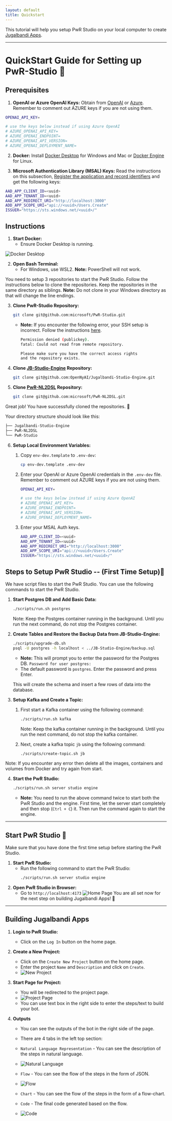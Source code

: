 ```yaml
---
layout: default
title: Quickstart
---
```


This tutorial will help you setup PwR Studio on your local computer to create [Jugalbandi Apps](https://github.com/OpenNyAI/Jugalbandi-Studio-Engine).

---

# QuickStart Guide for Setting up PwR-Studio 🎉

## Prerequisites

1. **OpenAI or Azure OpenAI Keys:** Obtain from [OpenAI](https://beta.openai.com/signup/) or [Azure](https://portal.azure.com/). Remember to comment out AZURE keys if you are not using them.

```bash
OPENAI_API_KEY=

# use the keys below instead if using Azure OpenAI
# AZURE_OPENAI_API_KEY=
# AZURE_OPENAI_ENDPOINT=
# AZURE_OPENAI_API_VERSION=
# AZURE_OPENAI_DEPLOYMENT_NAME=
```
2. **Docker:** Install [Docker Desktop](https://www.docker.com/products/docker-desktop) for Windows and Mac or [Docker Engine](https://docs.docker.com/engine/install/) for Linux.

3. **Microsoft Authentication Library (MSAL) Keys:** Read the instructions on this subsection, [Register the application and record identifiers](https://learn.microsoft.com/en-us/entra/identity-platform/quickstart-single-page-app-react-sign-in#register-the-application-and-record-identifiers) and get the following keys:

```bash
AAD_APP_CLIENT_ID=<uuid>
AAD_APP_TENANT_ID=<uuid>
AAD_APP_REDIRECT_URI="http://localhost:3000"
ADD_APP_SCOPE_URI="api://<uuid>/Users.Create"
ISSUER="https://sts.windows.net/<uuid>/"
```

## Instructions

1. **Start Docker:**
   - Ensure Docker Desktop is running.

![Docker Desktop](../assets/docker-desktop.png)

2. **Open Bash Terminal:**
   - For Windows, use WSL2. **Note:** PowerShell will not work.

You need to setup 3 repositories to start the PwR Studio. Follow the instructions below to clone the repositories. Keep the repositories in the same directory as siblings. **Note:** Do not clone in your Windows directory as that will change the line endings.

3. **Clone PwR-Studio Repository:**
   ```bash
   git clone git@github.com:microsoft/PwR-Studio.git
   ```
   - **Note:** If you encounter the following error, your SSH setup is incorrect. Follow the instructions [here](https://docs.github.com/en/github/authenticating-to-github/connecting-to-github-with-ssh).

     ```bash
     Permission denied (publickey).
     fatal: Could not read from remote repository.

     Please make sure you have the correct access rights
     and the repository exists.
     ```

4. **Clone [JB-Studio-Engine](https://github.com/OpenNyAI/Jugalbandi-Studio-Engine) Repository:**
   ```bash
   git clone git@github.com:OpenNyAI/Jugalbandi-Studio-Engine.git
   ```


5. **Clone [PwR-NL2DSL](https://github.com/microsoft/PwR-NL2DSL) Repository:**
   ```bash
   git clone git@github.com:microsoft/PwR-NL2DSL.git
   ```

Great job! You have successfully cloned the repositories. 🎉

Your directory structure should look like this:
   ```bash
   ├── Jugalbandi-Studio-Engine
   ├── PwR-NL2DSL
   └── PwR-Studio
   ```

6. **Setup Local Environment Variables:**
   1. Copy `env-dev.template` to `.env-dev`:
      ```bash
      cp env-dev.template .env-dev
      ```
   2. Enter your OpenAI or Azure OpenAI credentials in the `.env-dev` file. Remember to comment out AZURE keys if you are not using them.

      ```bash
      OPENAI_API_KEY=

      # use the keys below instead if using Azure OpenAI
      # AZURE_OPENAI_API_KEY=
      # AZURE_OPENAI_ENDPOINT=
      # AZURE_OPENAI_API_VERSION=
      # AZURE_OPENAI_DEPLOYMENT_NAME=
      ```

   3. Enter your MSAL Auth keys.

      ```bash
      AAD_APP_CLIENT_ID=<uuid>
      AAD_APP_TENANT_ID=<uuid>
      AAD_APP_REDIRECT_URI="http://localhost:3000"
      ADD_APP_SCOPE_URI="api://<uuid>/Users.Create"
      ISSUER="https://sts.windows.net/<uuid>/"
      ```


## Steps to Setup PwR Studio -- (First Time Setup)🚀

We have script files to start the PwR Studio. You can use the following commands to start the PwR Studio.

1. **Start Postgres DB and Add Basic Data:**
   ```bash
   ./scripts/run.sh postgres
   ```
   Note: Keep the Postgres container running in the background. Until you run the next command, do not stop the Postgres container.

2. **Create Tables and Restore the Backup Data from JB-Studio-Engine:**
   ```bash
   ./scripts/upgrade-db.sh
   psql -U postgres -h localhost < ../JB-Studio-Engine/backup.sql
   ```
   - **Note:** This will prompt you to enter the password for the Postgres DB.
      ```Password for user postgres: ``` 
   - The default password is `postgres`. Enter the password and press Enter.

   This will create the schema and insert a few rows of data into the database.

3. **Setup Kafka and Create a Topic:**
   1. First start a Kafka container using the following command:
      ```bash
      ./scripts/run.sh kafka
      ```
      Note: Keep the kafka container running in the background. Until you run the next command, do not stop the kafka container.

   2. Next, create a kafka topic `jb` using the following command:
      ```bash
      ./scripts/create-topic.sh jb
      ```
Note: If you encounter any error then delete all the images, containers and volumes from Docker and try again from start.

4. **Start the PwR Studio:**
   ```bash
   ./scripts/run.sh server studio engine
   ```
   - **Note:** You need to run the above command twice to start both the PwR Studio and the engine. First time, let the server start completely and then stop (`Ctrl + C`) it. Then run the command again to start the engine.

---
## Start PwR Studio 🚀
Make sure that you have done the first time setup before starting the PwR Studio.
1. **Start PwR Studio:**
   - Run the following command to start the PwR Studio:
     ```bash
     ./scripts/run.sh server studio engine
     ```
2. **Open PwR Studio in Browser:**
   - Go to `http://localhost:4173`
   ![Home Page](../assets/home_page.png)
   You are all set now for the next step on building Jugalbandi Apps! 🎉
---

## Building Jugalbandi Apps

1. **Login to PwR Studio:**
   - Click on the `Log In` button on the home page.

2. **Create a New Project:**
   - Click on the `Create New Project` button on the home page.
   - Enter the project `Name` and `Description` and click on `Create`.
   - ![New Project](../assets/create_project.png)

3. **Start Page for Project:**
   - You will be redirected to the project page.
   - ![Project Page](../assets/start_page.png)
   - You can use text box in the right side to enter the steps/text to build your bot.

4. **Outputs**
   - You can see the outputs of the bot in the right side of the page.
   - There are 4 tabs in the left top section:
   
      <!-- <img src="../assets/menu.png" alt="Menu" width="20" /> -->
   - `Natural Language Representation` - You can see the description of the steps in natural language.
   - ![Natural Language](../assets/output.png)
   - `Flow` - You can see the flow of the steps in the form of JSON.
   - ![Flow](../assets/dsl.png)
   - `Chart` - You can see the flow of the steps in the form of a flow-chart.
   - `Code` - The final code generated based on the flow.
   - ![Code](../assets/code.png)

  
